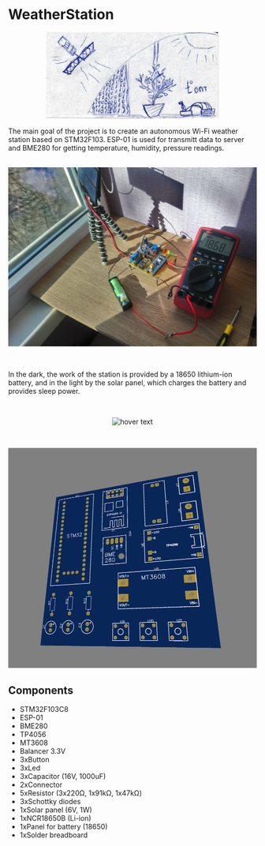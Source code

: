 # WeatherStation
<p align="center">
  <img src="Website/images/1.png" width="350" title="hover text">
</p>
The main goal of the project is to create an autonomous Wi-Fi weather station based on STM32F103. ESP-01 is used for transmitt data to server and BME280 for getting temperature, humidity, pressure readings. 
<br>
<br>
<p align="center">
  <img src="Website/images/3.JPG" title="hover text">
</p>
<br>
<p>In the dark, the work of the station is provided by a 18650 lithium-ion battery, and in the light by the solar panel, which charges the battery and provides sleep power.</p>
<br>
<p align="center">
  <img src="Website/images/4.png" title="hover text">
</p>
<br>
<p align="center">
  <img src="Website/images/5.PNG" title="hover text">
</p>

## Сomponents
- STM32F103C8
- ESP-01
- BME280
- TP4056
- MT3608
- Balancer 3.3V
- 3xButton
- 3xLed
- 3xСapacitor (16V, 1000uF)
- 2xConnector
- 5xResistor (3x220Ω, 1x91kΩ, 1x47kΩ)
- 3xSchottky diodes
- 1xSolar panel (6V, 1W)
- 1xNCR18650B (Li-ion)
- 1xPanel for battery (18650)
- 1xSolder breadboard
